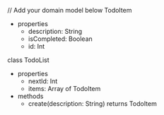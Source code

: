 // Add your domain model below
TodoItem
- properties
  - description: String
  - isCompleted: Boolean
  - id: Int

class TodoList
- properties
  - nextId: Int
  - items: Array of TodoItem
- methods
  - create(description: String) returns TodoItem